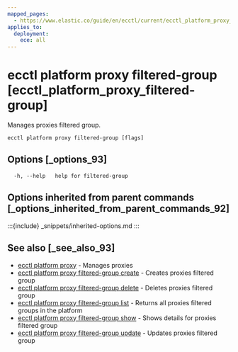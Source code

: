```yaml
---
mapped_pages:
  - https://www.elastic.co/guide/en/ecctl/current/ecctl_platform_proxy_filtered-group.html
applies_to:
  deployment:
    ece: all
---
```


# ecctl platform proxy filtered-group [ecctl_platform_proxy_filtered-group]

Manages proxies filtered group.

```
ecctl platform proxy filtered-group [flags]
```


## Options [_options_93]

```
  -h, --help   help for filtered-group
```


## Options inherited from parent commands [_options_inherited_from_parent_commands_92]

:::{include} _snippets/inherited-options.md
:::


## See also [_see_also_93]

* [ecctl platform proxy](/reference/ecctl_platform_proxy.md) - Manages proxies
* [ecctl platform proxy filtered-group create](/reference/ecctl_platform_proxy_filtered-group_create.md) - Creates proxies filtered group
* [ecctl platform proxy filtered-group delete](/reference/ecctl_platform_proxy_filtered-group_delete.md) - Deletes proxies filtered group
* [ecctl platform proxy filtered-group list](/reference/ecctl_platform_proxy_filtered-group_list.md) - Returns all proxies filtered groups in the platform
* [ecctl platform proxy filtered-group show](/reference/ecctl_platform_proxy_filtered-group_show.md) - Shows details for proxies filtered group
* [ecctl platform proxy filtered-group update](/reference/ecctl_platform_proxy_filtered-group_update.md) - Updates proxies filtered group